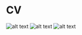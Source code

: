 # CV

![alt text](https://github.com/TheoBM5/cv-TeodoroBarba/edit/main/Docker/cv-TeodoroBarba/img1.png?raw=true)
![alt text](https://github.com/TheoBM5/cv-TeodoroBarba/edit/main/Docker/cv-TeodoroBarba/img2.png?raw=true)
![alt text](https://github.com/TheoBM5/cv-TeodoroBarba/edit/main/Docker/cv-TeodoroBarba/img3.png?raw=true)

